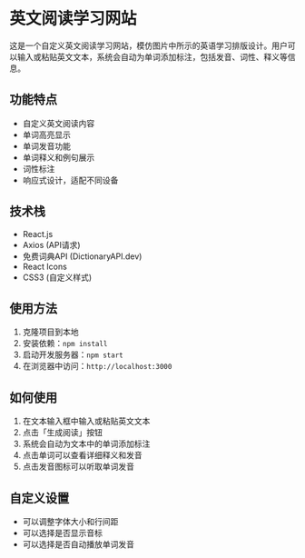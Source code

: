 # 英文阅读学习网站

这是一个自定义英文阅读学习网站，模仿图片中所示的英语学习排版设计。用户可以输入或粘贴英文文本，系统会自动为单词添加标注，包括发音、词性、释义等信息。

## 功能特点

- 自定义英文阅读内容
- 单词高亮显示
- 单词发音功能
- 单词释义和例句展示
- 词性标注
- 响应式设计，适配不同设备

## 技术栈

- React.js
- Axios (API请求)
- 免费词典API (DictionaryAPI.dev)
- React Icons
- CSS3 (自定义样式)

## 使用方法

1. 克隆项目到本地
2. 安装依赖：`npm install`
3. 启动开发服务器：`npm start`
4. 在浏览器中访问：`http://localhost:3000`

## 如何使用

1. 在文本输入框中输入或粘贴英文文本
2. 点击「生成阅读」按钮
3. 系统会自动为文本中的单词添加标注
4. 点击单词可以查看详细释义和发音
5. 点击发音图标可以听取单词发音

## 自定义设置

- 可以调整字体大小和行间距
- 可以选择是否显示音标
- 可以选择是否自动播放单词发音
